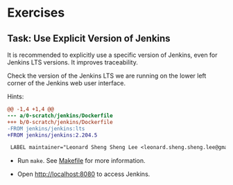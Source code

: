 # Exercises

## Task: Use Explicit Version of Jenkins

It is recommended to explicitly use a specific version of Jenkins, even for Jenkins LTS versions. It improves traceability.

Check the version of the Jenkins LTS we are running on the lower left corner of the Jenkins web user interface.

Hints:

```patch
@@ -1,4 +1,4 @@
--- a/0-scratch/jenkins/Dockerfile
+++ b/0-scratch/jenkins/Dockerfile
-FROM jenkins/jenkins:lts
+FROM jenkins/jenkins:2.204.5

 LABEL maintainer="Leonard Sheng Sheng Lee <leonard.sheng.sheng.lee@gmail.com>"

```

- Run `make`. See [Makefile](Makefile) for more information.

- Open [http://localhost:8080](http://localhost:8080) to access Jenkins.
